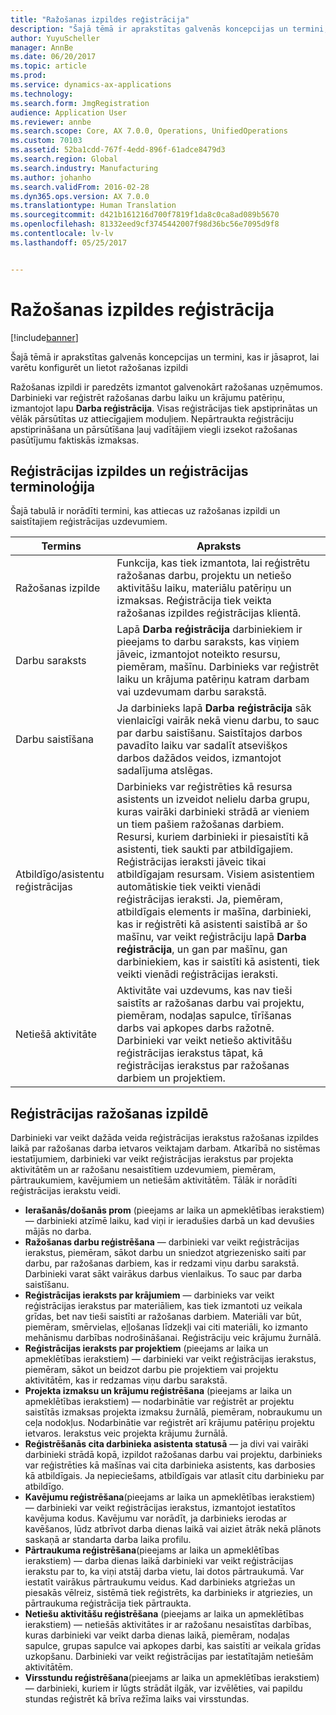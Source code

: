 ```yaml
---
title: "Ražošanas izpildes reģistrācija"
description: "Šajā tēmā ir aprakstītas galvenās koncepcijas un termini, kas ir jāsaprot, lai varētu konfigurēt un lietot ražošanas izpildi"
author: YuyuScheller
manager: AnnBe
ms.date: 06/20/2017
ms.topic: article
ms.prod: 
ms.service: dynamics-ax-applications
ms.technology: 
ms.search.form: JmgRegistration
audience: Application User
ms.reviewer: annbe
ms.search.scope: Core, AX 7.0.0, Operations, UnifiedOperations
ms.custom: 70103
ms.assetid: 52ba1cdd-767f-4edd-896f-61adce8479d3
ms.search.region: Global
ms.search.industry: Manufacturing
ms.author: johanho
ms.search.validFrom: 2016-02-28
ms.dyn365.ops.version: AX 7.0.0
ms.translationtype: Human Translation
ms.sourcegitcommit: d421b161216d700f7819f1da8c0ca8ad089b5670
ms.openlocfilehash: 81332eed9cf3745442007f98d36bc56e7095d9f8
ms.contentlocale: lv-lv
ms.lasthandoff: 05/25/2017


---
```


# <a name="registration-for-manufacturing-execution"></a>Ražošanas izpildes reģistrācija

[!include[banner](../includes/banner.md)]


Šajā tēmā ir aprakstītas galvenās koncepcijas un termini, kas ir jāsaprot, lai varētu konfigurēt un lietot ražošanas izpildi 

Ražošanas izpildi ir paredzēts izmantot galvenokārt ražošanas uzņēmumos. Darbinieki var reģistrēt ražošanas darbu laiku un krājumu patēriņu, izmantojot lapu **Darba reģistrācija**. Visas reģistrācijas tiek apstiprinātas un vēlāk pārsūtītas uz attiecīgajiem moduļiem. Nepārtraukta reģistrāciju apstiprināšana un pārsūtīšana ļauj vadītājiem viegli izsekot ražošanas pasūtījumu faktiskās izmaksas.

## <a name="manufacturing-execution-and-registration-terminology"></a>Reģistrācijas izpildes un reģistrācijas terminoloģija
Šajā tabulā ir norādīti termini, kas attiecas uz ražošanas izpildi un saistītajiem reģistrācijas uzdevumiem.

| Termins                          | Apraksts                                                                                                                                                                                                                                                                                                                                                                                                                                                                                                                                                                                           |
|-------------------------------|-------------------------------------------------------------------------------------------------------------------------------------------------------------------------------------------------------------------------------------------------------------------------------------------------------------------------------------------------------------------------------------------------------------------------------------------------------------------------------------------------------------------------------------------------------------------------------------------------------|
| Ražošanas izpilde       | Funkcija, kas tiek izmantota, lai reģistrētu ražošanas darbu, projektu un netiešo aktivitāšu laiku, materiālu patēriņu un izmaksas. Reģistrācija tiek veikta ražošanas izpildes reģistrācijas klientā.                                                                                                                                                                                                                                                                                                                                                                                                   |
| Darbu saraksts                      | Lapā **Darba reģistrācija** darbiniekiem ir pieejams to darbu saraksts, kas viņiem jāveic, izmantojot noteikto resursu, piemēram, mašīnu. Darbinieks var reģistrēt laiku un krājuma patēriņu katram darbam vai uzdevumam darbu sarakstā.                                                                                                                                                                                                                                                                                                                                                                           |
| Darbu saistīšana                  | Ja darbinieks lapā **Darba reģistrācija** sāk vienlaicīgi vairāk nekā vienu darbu, to sauc par darbu saistīšanu. Saistītajos darbos pavadīto laiku var sadalīt atsevišķos darbos dažādos veidos, izmantojot sadalījuma atslēgas.                                                                                                                                                                                                                                                                                                                                                         |
| Atbildīgo/asistentu reģistrācijas | Darbinieks var reģistrēties kā resursa asistents un izveidot nelielu darba grupu, kuras vairāki darbinieki strādā ar vieniem un tiem pašiem ražošanas darbiem. Resursi, kuriem darbinieki ir piesaistīti kā asistenti, tiek saukti par atbildīgajiem. Reģistrācijas ieraksti jāveic tikai atbildīgajam resursam. Visiem asistentiem automātiskie tiek veikti vienādi reģistrācijas ieraksti. Ja, piemēram, atbildīgais elements ir mašīna, darbinieki, kas ir reģistrēti kā asistenti saistībā ar šo mašīnu, var veikt reģistrāciju lapā **Darba reģistrācija**, un gan par mašīnu, gan darbiniekiem, kas ir saistīti kā asistenti, tiek veikti vienādi reģistrācijas ieraksti. |
| Netiešā aktivitāte             | Aktivitāte vai uzdevums, kas nav tieši saistīts ar ražošanas darbu vai projektu, piemēram, nodaļas sapulce, tīrīšanas darbs vai apkopes darbs ražotnē. Darbinieki var veikt netiešo aktivitāšu reģistrācijas ierakstus tāpat, kā reģistrācijas ierakstus par ražošanas darbiem un projektiem.                                                                                                                                                                                                                                                                                                |

## <a name="registrations-in-manufacturing-execution"></a>Reģistrācijas ražošanas izpildē
Darbinieki var veikt dažāda veida reģistrācijas ierakstus ražošanas izpildes laikā par ražošanas darba ietvaros veiktajam darbam. Atkarībā no sistēmas iestatījumiem, darbinieki var veikt reģistrācijas ierakstus par projekta aktivitātēm un ar ražošanu nesaistītiem uzdevumiem, piemēram, pārtraukumiem, kavējumiem un netiešām aktivitātēm. Tālāk ir norādīti reģistrācijas ierakstu veidi.

-   **Ierašanās/došanās prom** (pieejams ar laika un apmeklētības ierakstiem) — darbinieki atzīmē laiku, kad viņi ir ieradušies darbā un kad devušies mājās no darba.
-   **Ražošanas darbu reģistrēšana** — darbinieki var veikt reģistrācijas ierakstus, piemēram, sākot darbu un sniedzot atgriezenisko saiti par darbu, par ražošanas darbiem, kas ir redzami viņu darbu sarakstā. Darbinieki varat sākt vairākus darbus vienlaikus. To sauc par darba saistīšanu.
-   **Reģistrācijas ieraksts par krājumiem** — darbinieks var veikt reģistrācijas ierakstus par materiāliem, kas tiek izmantoti uz veikala grīdas, bet nav tieši saistīti ar ražošanas darbiem. Materiāli var būt, piemēram, smērvielas, eļļošanas līdzekļi vai citi materiāli, ko izmanto mehānismu darbības nodrošināšanai. Reģistrāciju veic krājumu žurnālā.
-   **Reģistrācijas ieraksts par projektiem** (pieejams ar laika un apmeklētības ierakstiem) — darbinieki var veikt reģistrācijas ierakstus, piemēram, sākot un beidzot darbu pie projektiem vai projektu aktivitātēm, kas ir redzamas viņu darbu sarakstā.
-   **Projekta izmaksu un krājumu reģistrēšana** (pieejams ar laika un apmeklētības ierakstiem) — nodarbinātie var reģistrēt ar projektu saistītās izmaksas projekta izmaksu žurnālā, piemēram, nobraukumu un ceļa nodokļus. Nodarbinātie var reģistrēt arī krājumu patēriņu projektu ietvaros. Ierakstus veic projekta krājumu žurnālā.
-   **Reģistrēšanās cita darbinieka asistenta statusā** — ja divi vai vairāki darbinieki strādā kopā, izpildot ražošanas darbu vai projektu, darbinieks var reģistrēties kā mašīnas vai cita darbinieka asistents, kas darbosies kā atbildīgais. Ja nepieciešams, atbildīgais var atlasīt citu darbinieku par atbildīgo.
-   **Kavējumu reģistrēšana**(pieejams ar laika un apmeklētības ierakstiem) — darbinieki var veikt reģistrācijas ierakstus, izmantojot iestatītos kavējuma kodus. Kavējumu var norādīt, ja darbinieks ierodas ar kavēšanos, lūdz atbrīvot darba dienas laikā vai aiziet ātrāk nekā plānots saskaņā ar standarta darba laika profilu.
-   **Pārtraukuma reģistrēšana**(pieejams ar laika un apmeklētības ierakstiem) — darba dienas laikā darbinieki var veikt reģistrācijas ierakstu par to, ka viņi atstāj darba vietu, lai dotos pārtraukumā. Var iestatīt vairākus pārtraukumu veidus. Kad darbinieks atgriežas un piesakās vēlreiz, sistēmā tiek reģistrēts, ka darbinieks ir atgriezies, un pārtraukuma reģistrācija tiek pārtraukta.
-   **Netiešu aktivitāšu reģistrēšana** (pieejams ar laika un apmeklētības ierakstiem) — netiešās aktivitātes ir ar ražošanu nesaistītas darbības, kuras darbinieki var veikt darba dienas laikā, piemēram, nodaļas sapulce, grupas sapulce vai apkopes darbi, kas saistīti ar veikala grīdas uzkopšanu. Darbinieki var veikt reģistrācijas par iestatītajām netiešām aktivitātēm.
-   **Virsstundu reģistrēšana**(pieejams ar laika un apmeklētības ierakstiem) — darbinieki, kuriem ir lūgts strādāt ilgāk, var izvēlēties, vai papildu stundas reģistrēt kā brīva režīma laiks vai virsstundas.





